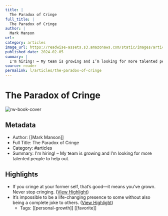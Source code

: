 ```yaml
---
title: |
  The Paradox of Cringe
full_title: |
  The Paradox of Cringe
author: |
  Mark Manson
url: 
category: articles
image_url: https://readwise-assets.s3.amazonaws.com/static/images/article4.6bc1851654a0.png
published_date: 2024-02-05
summary: |
  I'm hiring! – My team is growing and I’m looking for more talented people to help out.
source: reader
permalink: l/articles/the-paradox-of-cringe
---
```

# The Paradox of Cringe

![rw-book-cover](https://readwise-assets.s3.amazonaws.com/static/images/article4.6bc1851654a0.png)

## Metadata
- Author: [[Mark Manson]]
- Full Title: The Paradox of Cringe
- Category: #articles
- Summary: I'm hiring! – My team is growing and I’m looking for more talented people to help out.

## Highlights
- If you cringe at your former self, that’s good—it means you’ve grown. Never stop cringing. ([View Highlight](https://read.readwise.io/read/01hnwwqvyby6fzthzswsb9bg7t))
- It’s impossible to be a life-changing presence to some without also being a complete joke to others. ([View Highlight](https://read.readwise.io/read/01hnwwqqcnxtv2mxm8apz9ydbz))
    - Tags: [[personal-growth]] [[favorite]] 


